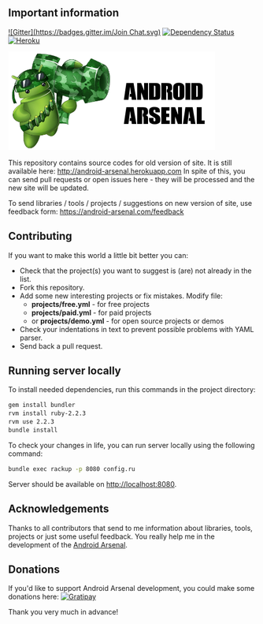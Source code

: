 
## Important information

[![Gitter](https://badges.gitter.im/Join Chat.svg)](https://gitter.im/vbauer/android-arsenal.com?utm_source=badge&utm_medium=badge&utm_campaign=pr-badge&utm_content=badge)
[![Dependency Status](https://gemnasium.com/vbauer/android-arsenal.com.svg)](https://gemnasium.com/vbauer/android-arsenal.com)
[![Heroku](https://heroku-badge.herokuapp.com/?app=android-arsenal)](http://android-arsenal.herokuapp.com)

<a href="https://android-arsenal.com">
    <img src="/misc/android-arsenal-logo.png" alt="Android Arsenal"/>
</a>

This repository contains source codes for old version of site. It is still available here: http://android-arsenal.herokuapp.com
In spite of this, you can send pull requests or open issues here - they will be processed and the new site will be updated.

To send libraries / tools / projects / suggestions on new version of site, use feedback form: https://android-arsenal.com/feedback


## Contributing

If you want to make this world a little bit better you can:

- Check that the project(s) you want to suggest is (are) not already in the list.
- Fork this repository.
- Add some new interesting projects or fix mistakes.
  Modify file:
    - **projects/free.yml** - for free projects
    - **projects/paid.yml** - for paid projects
    - or **projects/demo.yml** - for open source projects or demos
- Check your indentations in text to prevent possible problems with YAML parser.
- Send back a pull request.


## Running server locally

To install needed dependencies, run this commands in the project directory:
```sh
gem install bundler
rvm install ruby-2.2.3
rvm use 2.2.3
bundle install
```

To check your changes in life, you can run server locally using the following command:

```sh
bundle exec rackup -p 8080 config.ru
```

Server should be available on [http://localhost:8080](http://localhost:8080/).


## Acknowledgements

Thanks to all contributors that send to me information about libraries, tools, projects or just some useful feedback. You really help me in the development of the [Android Arsenal](https://android-arsenal.com).


## Donations

If you'd like to support Android Arsenal development, you could make some donations here: [![Gratipay](http://img.shields.io/gratipay/vbauer.svg)](https://gratipay.com/vbauer)

Thank you very much in advance!
